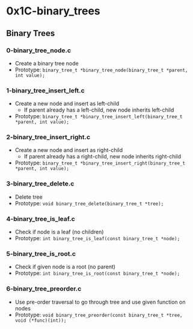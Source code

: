 # 0x1C-binary_trees

## Binary Trees
### 0-binary_tree_node.c
* Create a binary tree node
* Prototype: `binary_tree_t *binary_tree_node(binary_tree_t *parent, int value);`

### 1-binary_tree_insert_left.c
* Create a new node and insert as left-child
  * If parent already has a left-child, new node inherits left-child
* Prototype: `binary_tree_t *binary_tree_insert_left(binary_tree_t *parent, int value);`

### 2-binary_tree_insert_right.c
* Create a new node and insert as right-child
  * If parent already has a right-child, new node inherits right-child
* Prototype: `binary_tree_t *binary_tree_insert_right(binary_tree_t *parent, int value);`

### 3-binary_tree_delete.c
* Delete tree
* Prototype: `void binary_tree_delete(binary_tree_t *tree);`

### 4-binary_tree_is_leaf.c
* Check if node is a leaf (no children)
* Prototype: `int binary_tree_is_leaf(const binary_tree_t *node);`

### 5-binary_tree_is_root.c
* Check if given node is a root (no parent)
* Prototype: `int binary_tree_is_root(const binary_tree_t *node);`

### 6-binary_tree_preorder.c
* Use pre-order traversal to go through tree and use given function on nodes
* Prototype: `void binary_tree_preorder(const binary_tree_t *tree, void (*func)(int));`

